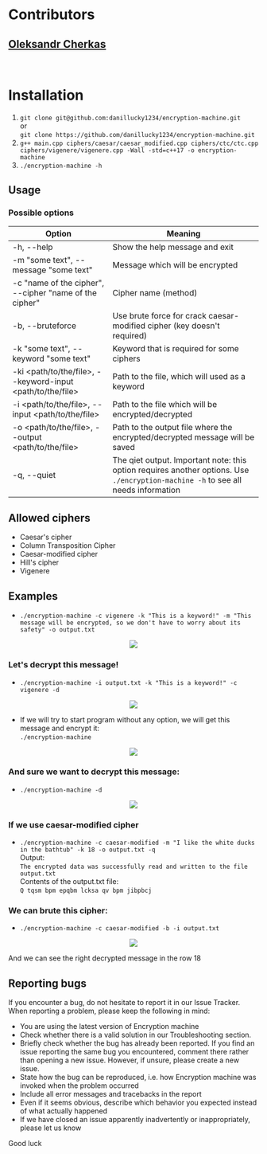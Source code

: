 # Contributors  
## [Oleksandr Cherkas](https://github.com/Oleksandr-Cherkas "Yeah, i`m a contributor")
<br>  

# Installation
1. `git clone git@github.com:danillucky1234/encryption-machine.git`  
or  
`git clone https://github.com/danillucky1234/encryption-machine.git`
2. `g++ main.cpp ciphers/caesar/caesar_modified.cpp ciphers/ctc/ctc.cpp ciphers/vigenere/vigenere.cpp -Wall -std=c++17 -o encryption-machine`
3. `./encryption-machine -h`

## Usage
### Possible options
Option | Meaning
-------|-----------
-h, --help | Show the help message and exit
-m "some text", --message "some text" | Message which will be encrypted
-c "name of the cipher", --cipher "name of the cipher" | Cipher name (method)
-b, --bruteforce | Use brute force for crack caesar-modified cipher (key doesn't required)
-k "some text", --keyword "some text" | Keyword that is required for some ciphers
-ki <path/to/the/file>, --keyword-input <path/to/the/file> | Path to the file, which will used as a keyword
-i <path/to/the/file>, --input <path/to/the/file> | Path to the file which will be encrypted/decrypted
-o <path/to/the/file>, --output <path/to/the/file> | Path to the output file where the encrypted/decrypted message will be saved
-q, --quiet | The qiet output. Important note: this option requires another options. Use `./encryption-machine -h` to see all needs information

## Allowed ciphers
- Caesar's cipher
- Column Transposition Cipher
- Caesar-modified cipher
- Hill's cipher
- Vigenere


## Examples
- `./encryption-machine -c vigenere -k "This is a keyword!" -m "This message will be encrypted, so we don't have to worry about its safety" -o output.txt`

<p align = "center">
    <img src="pics/firstExample.png">
</p>

### Let's decrypt this message!
- `./encryption-machine -i output.txt -k "This is a keyword!" -c vigenere -d`

<p align = "center">
    <img src="pics/decryptedFirstExample.png">
</p>

- If we will try to start program without any option, we will get this message and encrypt it:  
`./encryption-machine`

<p align = "center">
    <img src="pics/secondExample.png">
</p>

### And sure we want to decrypt this message:
- `./encryption-machine -d`

<p align = "center">
    <img src="pics/decryptedSecondExample.png">
</p>

### If we use caesar-modified cipher
- `./encryption-machine -c caesar-modified -m "I like the white ducks in the bathtub" -k 18 -o output.txt -q`  
Output:  
`The encrypted data was successfully read and written to the file output.txt`  
Contents of the output.txt file:  
`Q tqsm bpm epqbm lcksa qv bpm jibpbcj`

### We can brute this cipher:
- `./encryption-machine -c caesar-modified -b -i output.txt`

<p align = "center">
    <img src="pics/decryptedThirdExample.png">
</p>

And we can see the right decrypted message in the row 18

## Reporting bugs
If you encounter a bug, do not hesitate to report it in our Issue Tracker. When reporting a problem, please keep the following in mind:
- You are using the latest version of Encryption machine
- Check whether there is a valid solution in our Troubleshooting section.
- Briefly check whether the bug has already been reported. If you find an issue reporting the same bug you encountered, comment there rather than opening a new issue. However, if unsure, please create a new issue.
- State how the bug can be reproduced, i.e. how Encryption machine was invoked when the problem occurred
- Include all error messages and tracebacks in the report
- Even if it seems obvious, describe which behavior you expected instead of what actually happened
- If we have closed an issue apparently inadvertently or inappropriately, please let us know

Good luck